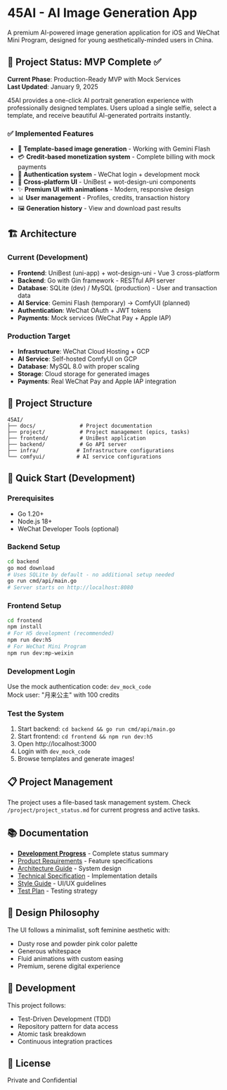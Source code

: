 # 45AI - AI Image Generation App

A premium AI-powered image generation application for iOS and WeChat Mini Program, designed for young aesthetically-minded users in China.

## 🎯 Project Status: MVP Complete ✅

**Current Phase**: Production-Ready MVP with Mock Services  
**Last Updated**: January 9, 2025

45AI provides a one-click AI portrait generation experience with professionally designed templates. Users upload a single selfie, select a template, and receive beautiful AI-generated portraits instantly.

### ✅ Implemented Features
- 🎨 **Template-based image generation** - Working with Gemini Flash
- 💳 **Credit-based monetization system** - Complete billing with mock payments
- 🔐 **Authentication system** - WeChat login + development mock
- 📱 **Cross-platform UI** - UniBest + wot-design-uni components
- ✨ **Premium UI with animations** - Modern, responsive design
- 📊 **User management** - Profiles, credits, transaction history
- 🖼️ **Generation history** - View and download past results

## 🏗️ Architecture

### Current (Development)
- **Frontend**: UniBest (uni-app) + wot-design-uni - Vue 3 cross-platform
- **Backend**: Go with Gin framework - RESTful API server
- **Database**: SQLite (dev) / MySQL (production) - User and transaction data
- **AI Service**: Gemini Flash (temporary) → ComfyUI (planned)
- **Authentication**: WeChat OAuth + JWT tokens
- **Payments**: Mock services (WeChat Pay + Apple IAP)

### Production Target
- **Infrastructure**: WeChat Cloud Hosting + GCP
- **AI Service**: Self-hosted ComfyUI on GCP
- **Database**: MySQL 8.0 with proper scaling
- **Storage**: Cloud storage for generated images
- **Payments**: Real WeChat Pay and Apple IAP integration

## 📁 Project Structure

```
45AI/
├── docs/              # Project documentation
├── project/           # Project management (epics, tasks)
├── frontend/          # UniBest application
├── backend/           # Go API server
├── infra/            # Infrastructure configurations
└── comfyui/          # AI service configurations
```

## 🚀 Quick Start (Development)

### Prerequisites
- Go 1.20+
- Node.js 18+
- WeChat Developer Tools (optional)

### Backend Setup
```bash
cd backend
go mod download
# Uses SQLite by default - no additional setup needed
go run cmd/api/main.go
# Server starts on http://localhost:8080
```

### Frontend Setup
```bash
cd frontend
npm install
# For H5 development (recommended)
npm run dev:h5
# For WeChat Mini Program
npm run dev:mp-weixin
```

### Development Login
Use the mock authentication code: `dev_mock_code`  
Mock user: "月来公主" with 100 credits

### Test the System
1. Start backend: `cd backend && go run cmd/api/main.go`
2. Start frontend: `cd frontend && npm run dev:h5`
3. Open http://localhost:3000
4. Login with `dev_mock_code`
5. Browse templates and generate images!

## 📋 Project Management

The project uses a file-based task management system. Check `/project/project_status.md` for current progress and active tasks.

## 📚 Documentation

- [**Development Progress**](docs/DEVELOPMENT_PROGRESS.md) - Complete status summary
- [Product Requirements](docs/PRD.md) - Feature specifications
- [Architecture Guide](docs/ARCHITECTURE_GUIDE.md) - System design
- [Technical Specification](docs/TECH_SPEC.md) - Implementation details
- [Style Guide](docs/STYLE_GUIDE.md) - UI/UX guidelines
- [Test Plan](docs/TEST_PLAN.md) - Testing strategy

## 🎨 Design Philosophy

The UI follows a minimalist, soft feminine aesthetic with:
- Dusty rose and powder pink color palette
- Generous whitespace
- Fluid animations with custom easing
- Premium, serene digital experience

## 🔧 Development

This project follows:
- Test-Driven Development (TDD)
- Repository pattern for data access
- Atomic task breakdown
- Continuous integration practices

## 📄 License

Private and Confidential 